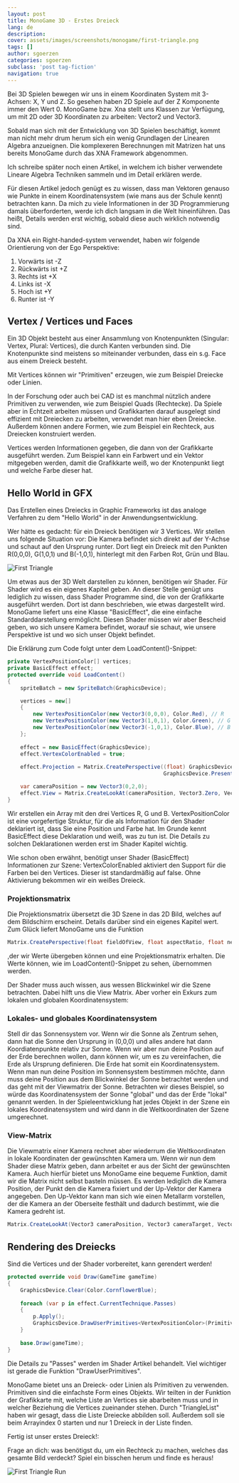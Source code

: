 ```yaml
---
layout: post
title: MonoGame 3D - Erstes Dreieck
lang: de
description: 
cover: assets/images/screenshots/monogame/first-triangle.png
tags: []
author: sgoerzen
categories: sgoerzen
subclass: 'post tag-fiction'
navigation: true
---
```

Bei 3D Spielen bewegen wir uns in einem Koordinaten System mit 3-Achsen: X, Y und Z. So gesehen haben 2D Spiele auf der Z Komponente immer den Wert 0. MonoGame bzw. Xna stellt uns Klassen zur Verfügung, um mit 2D oder 3D Koordinaten zu arbeiten: Vector2 und Vector3.

Sobald man sich mit der Entwicklung von 3D Spielen beschäftigt, kommt man nicht mehr drum herum sich ein wenig Grundlagen der Linearen Algebra anzueignen.
Die komplexeren Berechnungen mit Matrizen hat uns bereits MonoGame durch das XNA Framework abgenommen.

Ich schreibe später noch einen Artikel, in welchem ich bisher verwendete Lineare Algebra Techniken sammeln und im Detail erklären werde.

Für diesen Artikel jedoch genügt es zu wissen, dass man Vektoren genauso wie Punkte in einem Koordinatensystem (wie mans aus der Schule kennt) betrachten kann.
Da mich zu viele Informationen in der 3D Programmierung damals überforderten, werde ich dich langsam in die Welt hineinführen. Das heißt, Details werden erst wichtig, sobald diese auch wirklich notwendig sind.

Da XNA ein Right-handed-system verwendet, haben wir folgende Orientierung von der Ego Perspektive:
1. Vorwärts ist -Z
2. Rückwärts ist +Z
3. Rechts ist +X
4. Links ist -X
5. Hoch ist +Y
6. Runter ist -Y

## Vertex / Vertices und Faces
Ein 3D Objekt besteht aus einer Ansammlung von Knotenpunkten (Singular: Vertex, Plural: Vertices), die durch Kanten verbunden sind. Die Knotenpunkte sind meistens so miteinander verbunden, dass ein s.g. Face aus einem Dreieck besteht.

Mit Vertices können wir "Primitiven" erzeugen, wie zum Beispiel Dreiecke oder Linien.

In der Forschung oder auch bei CAD ist es manchmal nützlich andere Primitiven zu verwenden, wie zum Beispiel Quads (Rechtecke). Da Spiele aber in Echtzeit arbeiten müssen und Grafikkarten darauf ausgelegt sind effizient mit Dreiecken zu arbeiten, verwendet man hier eben Dreiecke. Außerdem können andere Formen, wie zum Beispiel ein Rechteck, aus Dreiecken konstruiert werden.

Vertices werden Informationen gegeben, die dann von der Grafikkarte ausgeführt werden. Zum Beispiel kann ein Farbwert und ein Vektor mitgegeben werden, damit die Grafikkarte weiß, wo der Knotenpunkt liegt und welche Farbe dieser hat.

## Hello World in GFX
Das Erstellen eines Dreiecks in Graphic Frameworks ist das analoge Verfahren zu dem "Hello World" in der Anwendungsentwicklung.

Wer hätte es gedacht: für ein Dreieck benötigen wir 3 Vertices.
Wir stellen uns folgende Situation vor: Die Kamera befindet sich direkt auf der Y-Achse und schaut auf den Ursprung runter. Dort liegt ein Dreieck mit den Punkten R(0,0,0), G(1,0,1) und B(-1,0,1), hinterlegt mit den Farben Rot, Grün und Blau.

![First Triangle](assets/images/first-triangle.png)

Um etwas aus der 3D Welt darstellen zu können, benötigen wir Shader. Für Shader wird es ein eigenes Kapitel geben.
An dieser Stelle genügt uns lediglich zu wissen, dass Shader Programme sind, die von der Grafikkarte ausgeführt werden. Dort ist dann beschrieben, wie etwas dargestellt wird.
MonoGame liefert uns eine Klasse "BasicEffect", die eine einfache Standarddarstellung ermöglicht. Diesen Shader müssen wir aber Bescheid geben, wo sich unsere Kamera befindet, worauf sie schaut, wie unsere Perspektive ist und wo sich unser Objekt befindet.

Die Erklärung zum Code folgt unter dem LoadContent()-Snippet:
```cs
private VertexPositionColor[] vertices;
private BasicEffect effect;
protected override void LoadContent()
{
    spriteBatch = new SpriteBatch(GraphicsDevice);

    vertices = new[]
    {
        new VertexPositionColor(new Vector3(0,0,0), Color.Red), // R
        new VertexPositionColor(new Vector3(1,0,1), Color.Green), // G 
        new VertexPositionColor(new Vector3(-1,0,1), Color.Blue), // B
    };
    
    effect = new BasicEffect(GraphicsDevice);
    effect.VertexColorEnabled = true;            
    
    effect.Projection = Matrix.CreatePerspective((float) GraphicsDevice.PresentationParameters.BackBufferWidth /
                                                 GraphicsDevice.PresentationParameters.BackBufferHeight, 1, 1, 10);

    var cameraPosition = new Vector3(0,2,0);
    effect.View = Matrix.CreateLookAt(cameraPosition, Vector3.Zero, Vector3.Forward);
}
```
Wir erstellen ein Array mit den drei Vertices R, G und B.
VertexPositionColor ist eine vorgefertige Struktur, für die als Information für den Shader deklariert ist, dass Sie eine Position und Farbe hat.
Im Grunde kennt BasicEffect diese Deklaration und weiß, was zu tun ist. Die Details zu solchen Deklarationen werden erst im Shader Kapitel wichtig.

Wie schon oben erwähnt, benötigt unser Shader (BasicEffect) Informationen zur Szene:
VertexColorEnabled aktiviert den Support für die Farben bei den Vertices. Dieser ist standardmäßig auf false. Ohne Aktivierung bekommen wir ein weißes Dreieck.

### Projektionsmatrix
Die Projektionsmatrix übersetzt die 3D Szene in das 2D Bild, welches auf dem Bildschirm erscheint. Details darüber sind ein eigenes Kapitel wert.
Zum Glück liefert MonoGame uns die Funktion
```cs 
Matrix.CreatePerspective(float fieldOfView, float aspectRatio, float nearPlaneDistance, float farPlaneDistance);
```
,der wir Werte übergeben können und eine Projektionsmatrix erhalten.
Die Werte können, wie im LoadContent()-Snippet zu sehen, übernommen werden.

Der Shader muss auch wissen, aus wessen Blickwinkel wir die Szene betrachten. Dabei hilft uns die View Matrix.
Aber vorher ein Exkurs zum lokalen und globalen Koordinatensystem:
### Lokales- und globales Koordinatensystem
Stell dir das Sonnensystem vor. Wenn wir die Sonne als Zentrum sehen, dann hat die Sonne den Ursprung in (0,0,0) und alles andere hat dann Koordiatenpunkte relativ zur Sonne. Wenn wir aber nun deine Position auf der Erde berechnen wollen, dann können wir, um es zu vereinfachen, die Erde als Ursprung definieren. Die Erde hat somit ein Koordinatensystem. Wenn man nun deine Position im Sonnensystem bestimmen möchte, dann muss deine Position aus dem Blickwinkel der Sonne betrachtet werden und das geht mit der Viewmatrix der Sonne.
Betrachten wir dieses Beispiel, so würde das Koordinatensystem der Sonne "global" und das der Erde "lokal" genannt werden.
In der Spieleentwicklung hat jedes Objekt in der Szene ein lokales Koordinatensystem und wird dann in die Weltkoordinaten der Szene umgerechnet.

### View-Matrix
Die Viewmatrix einer Kamera rechnet aber wiederrum die Weltkoordinaten in lokale Koordinaten der gewünschten Kamera um. Wenn wir nun dem Shader diese Matrix geben, dann arbeitet er aus der Sicht der gewünschten Kamera.
Auch hierfür bietet uns MonoGame eine bequeme Funktion, damit wir die Matrix nicht selbst basteln müssen. Es werden lediglich die Kamera Position, der Punkt den die Kamera fixiert und der Up-Vektor der Kamera angegeben.
Den Up-Vektor kann man sich wie einen Metallarm vorstellen, der die Kamera an der Oberseite festhält und dadurch bestimmt, wie die Kamera gedreht ist.
```cs
Matrix.CreateLookAt(Vector3 cameraPosition, Vector3 cameraTarget, Vector3 cameraUpVector);
```

## Rendering des Dreiecks
Sind die Vertices und der Shader vorbereitet, kann gerendert werden!
```cs
protected override void Draw(GameTime gameTime)
{
    GraphicsDevice.Clear(Color.CornflowerBlue);
    
    foreach (var p in effect.CurrentTechnique.Passes)
    {
        p.Apply();
        GraphicsDevice.DrawUserPrimitives<VertexPositionColor>(PrimitiveType.TriangleList, vertices, 0, 1);
    }
    
    base.Draw(gameTime);
}
```
Die Details zu "Passes" werden im Shader Artikel behandelt. Viel wichtiger ist gerade die Funktion "DrawUserPrimitives".


MonoGame bietet uns an Dreieck- oder Linien als Primitiven zu verwenden. Primitiven sind die einfachste Form eines Objekts. Wir teilten in der Funktion der Grafikkarte mit, welche Liste an Vertices sie abarbeiten muss und in welcher Beziehung die Vertices zueinander stehen. Durch "TriangleList" haben wir gesagt, dass die Liste Dreiecke abbilden soll. Außerdem soll sie beim Arrayindex 0 starten und nur 1 Dreieck in der Liste finden.

Fertig ist unser erstes Dreieck!:

Frage an dich: was benötigst du, um ein Rechteck zu machen, welches das gesamte Bild verdeckt? Spiel ein bisschen herum und finde es heraus!

![First Triangle Run](assets/images/screenshots/monogame/first-triangle.png)
